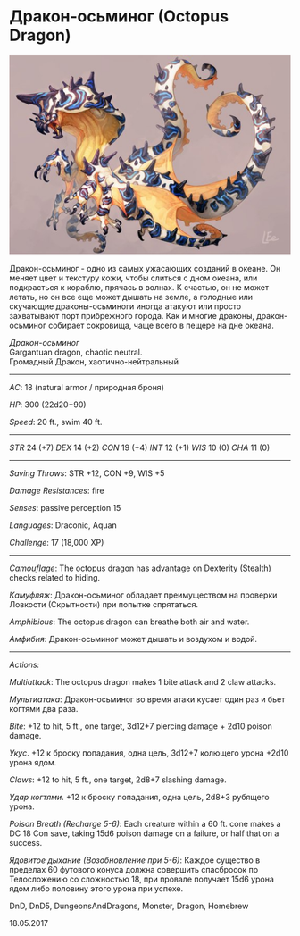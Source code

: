 # Дракон-осьминог (Оctopus Dragon)

![Оctopus Dragon image](archive/img/other/DnD5/OctopusDragon.jpg)

Дракон-осьминог - одно из самых ужасающих созданий в океане. Он меняет цвет и текстуру кожи, чтобы слиться с дном океана, или подкрасться к кораблю, прячась в волнах. К счастью, он не может летать, но он все еще может дышать на земле, а голодные или скучающие драконы-осьминоги иногда атакуют или просто захватывают порт прибрежного города. Как и многие драконы, дракон-осьминог собирает сокровища, чаще всего в пещере на дне океана.

_Дракон-осьминог_  
Gargantuan dragon, chaotic neutral.   
Громадный Дракон, хаотично-нейтральный

------

_AC_: 18 (natural armor / природная броня)   

_HP_: 300 (22d20+90)  

_Speed_: 20 ft., swim 40 ft. 

-----

_STR_ 24 (+7) _DEX_ 14 (+2) _CON_ 19 (+4) _INT_ 12 (+1) _WIS_ 10 (0) _CHA_ 11 (0) 

-----

*Saving Throws*: STR +12, CON +9, WIS +5   

*Damage Resistances*: fire  

*Senses*: passive perception 15  

*Languages*: Draconic, Aquan 
 
*Challenge*: 17 (18,000 XP)  

-----

*Camouflage*: The octopus dragon has advantage on Dexterity (Stealth) checks related to hiding.  

*Камуфляж*: Дракон-осьминог обладает преимуществом на проверки Ловкости (Скрытности) при попытке спрятаться.  

*Amphibious*: The octopus dragon can breathe both air and water.  

*Амфибия*: Дракон-осьминог может дышать и воздухом и водой.   

-----

_Actions:_ 

*Multiattack*: The octopus dragon makes 1 bite attack and 2 claw attacks.  

*Мультиатака*: Дракон-осьминог во время атаки кусает один раз и бьет когтями два раза.  

*Bite*: +12 to hit, 5 ft., one target, 3d12+7 piercing damage + 2d10 poison damage.  
 
*Укус*. +12 к броску попадания, одна цель, 3d12+7 колющего урона +2d10 урона ядом.  

*Claws*: +12 to hit, 5 ft., one target, 2d8+7 slashing damage.   

*Удар когтями*. +12 к броску попадания, одна цель, 2d8+3 рубящего урона.  

*Poison Breath (Recharge 5-6)*: Each creature within a 60 ft. cone makes a DC 18 Con save, taking 15d6 poison damage on a failure, or half that on a success. 
  
*Ядовитое дыхание (Возобновление при 5-6)*: Каждое существо в пределах 60 футового конуса должна совершить спасбросок по Телосложению со сложностью 18, при провале получает 15d6 урона ядом либо половину этого урона при успехе.

<p class='hashtags'>DnD, DnD5, DungeonsAndDragons, Monster, Dragon, Homebrew</p>
<p class='date noRedString'>18.05.2017</p>